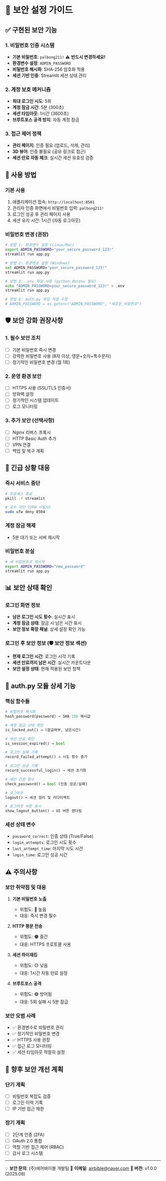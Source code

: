 # 🔐 보안 설정 가이드

## ✅ 구현된 보안 기능

### 1. 비밀번호 인증 시스템
- **기본 비밀번호**: `palbong211!` ⚠️ **반드시 변경하세요!**
- **환경변수 설정**: `ADMIN_PASSWORD`
- **비밀번호 해시화**: SHA-256 암호화 적용
- **세션 기반 인증**: Streamlit 세션 상태 관리

### 2. 계정 보호 메커니즘
- **최대 로그인 시도**: 5회
- **계정 잠금 시간**: 5분 (300초)
- **세션 타임아웃**: 1시간 (3600초)
- **브루트포스 공격 방지**: 자동 계정 잠금

### 3. 접근 제어 정책
- **관리 페이지**: 인증 필요 (업로드, 삭제, 관리)
- **3D 뷰어**: 인증 불필요 (공유 링크로 접근)
- **세션 만료 자동 체크**: 실시간 세션 유효성 검증

## 🔧 사용 방법

### 기본 사용
1. 애플리케이션 접속: `http://localhost:8501`
2. 관리자 인증 화면에서 비밀번호 입력: `palbong211!`
3. 로그인 성공 후 관리 페이지 사용
4. 세션 유지 시간: 1시간 (자동 로그아웃)

### 비밀번호 변경 (권장)
```bash
# 방법 1: 환경변수 설정 (Linux/Mac)
export ADMIN_PASSWORD="your_secure_password_123!"
streamlit run app.py

# 방법 2: 환경변수 설정 (Windows)
set ADMIN_PASSWORD="your_secure_password_123!"
streamlit run app.py

# 방법 3: .env 파일 사용 (python-dotenv 필요)
echo "ADMIN_PASSWORD=your_secure_password_123!" > .env
streamlit run app.py

# 방법 4: auth.py 파일 직접 수정
# ADMIN_PASSWORD = os.getenv("ADMIN_PASSWORD", "새로운_비밀번호")
```

## 🛡️ 보안 강화 권장사항

### 1. 필수 보안 조치
- [ ] 기본 비밀번호 즉시 변경
- [ ] 강력한 비밀번호 사용 (8자 이상, 영문+숫자+특수문자)
- [ ] 정기적인 비밀번호 변경 (월 1회)

### 2. 운영 환경 보안
- [ ] HTTPS 사용 (SSL/TLS 인증서)
- [ ] 방화벽 설정
- [ ] 정기적인 시스템 업데이트
- [ ] 로그 모니터링

### 3. 추가 보안 (선택사항)
- [ ] Nginx 리버스 프록시
- [ ] HTTP Basic Auth 추가
- [ ] VPN 연결
- [ ] 백업 및 복구 계획

## 🚨 긴급 상황 대응

### 즉시 서비스 중단
```bash
# 프로세스 종료
pkill -f streamlit

# 포트 차단 (UFW 사용시)
sudo ufw deny 8504
```

### 계정 잠금 해제
- 5분 대기 또는 서버 재시작

### 비밀번호 분실
```bash
# 새 비밀번호로 재시작
export ADMIN_PASSWORD="new_password"
streamlit run app.py
```

## 📊 보안 상태 확인

### 로그인 화면 정보
- **남은 로그인 시도 횟수**: 실시간 표시
- **계정 잠금 상태**: 잠금 시 남은 시간 표시
- **보안 정보 확장 패널**: 상세 설정 확인 가능

### 로그인 후 보안 정보 (🛡️ 보안 정보 섹션)
- **현재 로그인 시간**: 로그인 시각 기록
- **세션 만료까지 남은 시간**: 실시간 카운트다운
- **보안 설정 상태**: 현재 적용된 보안 정책

## 🔑 auth.py 모듈 상세 기능

### 핵심 함수들
```python
# 비밀번호 해시화
hash_password(password) → SHA-256 해시값

# 계정 잠금 상태 확인
is_locked_out() → (잠금여부, 남은시간)

# 세션 만료 확인
is_session_expired() → bool

# 로그인 실패 기록
record_failed_attempt() → 시도 횟수 증가

# 로그인 성공 기록
record_successful_login() → 세션 초기화

# 메인 인증 함수
check_password() → bool (인증 성공/실패)

# 로그아웃
logout() → 세션 정리 및 리다이렉트

# 로그아웃 버튼 표시
show_logout_button() → UI 버튼 렌더링
```

### 세션 상태 변수
- `password_correct`: 인증 상태 (True/False)
- `login_attempts`: 로그인 시도 횟수
- `last_attempt_time`: 마지막 시도 시간
- `login_time`: 로그인 성공 시간

## ⚠️ 주의사항

### 보안 취약점 및 대응
1. **기본 비밀번호 노출**
   - 위험도: 🔴 높음
   - 대응: 즉시 변경 필수

2. **HTTP 평문 전송**
   - 위험도: 🟠 중간
   - 대응: HTTPS 프로토콜 사용

3. **세션 하이재킹**
   - 위험도: 🟡 낮음
   - 대응: 1시간 자동 만료 설정

4. **브루트포스 공격**
   - 위험도: 🟢 방어됨
   - 대응: 5회 실패 시 5분 잠금

### 보안 모범 사례
- ✅ 환경변수로 비밀번호 관리
- ✅ 정기적인 비밀번호 변경
- ✅ HTTPS 사용 권장
- ✅ 접근 로그 모니터링
- ✅ 세션 타임아웃 적절히 설정

## 🚀 향후 보안 개선 계획

### 단기 계획
- [ ] 비밀번호 복잡도 검증
- [ ] 로그인 이력 기록
- [ ] IP 기반 접근 제한

### 장기 계획
- [ ] 2단계 인증 (2FA)
- [ ] OAuth 2.0 통합
- [ ] 역할 기반 접근 제어 (RBAC)
- [ ] 감사 로그 시스템

---
💡 **보안 문의**: (주)에어바이블 개발팀
📧 **이메일**: airbible@naver.com
🔐 **버전**: v1.0.0 (2025.08)
